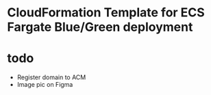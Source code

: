 # CloudFormation Template for ECS Fargate Blue/Green deployment


# todo
- Register domain to ACM
- Image pic on Figma
